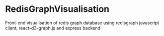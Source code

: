 # RedisGraphVisualisation
Front-end visualisation of redis graph database using redisgraph javascript client, react-d3-graph.js and express backend

